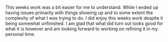 This weeks work was a bit easier for me to understand. While I ended up having issues primarily with things showing up and to some extent the complexity of what I was trying to do. I did enjoy this weeks work despite it being somewhat unfinished. I am glad that what did turn out looks good for what it is however and am looking forward to working on refining it in my personal time. 